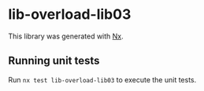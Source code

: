 # lib-overload-lib03

This library was generated with [Nx](https://nx.dev).

## Running unit tests

Run `nx test lib-overload-lib03` to execute the unit tests.
